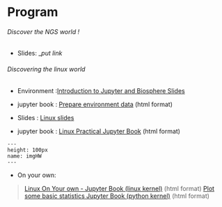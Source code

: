 # Program

###### Discover the NGS world !  

* Slides: __put link_



###### Discovering the linux world

* Environment :<a href="https://tranchant.github.io/TransmittingScience/day1/biosphereIntro.slides.html" target="_blank">Introduction to Jupyter and Biosphere Slides</a> 

* jupyter book : <a href="https://tranchant.github.io/TransmittingScience/day1/hello-day1.html" target="_blank">Prepare environment data</a> (html format) 

* Slides : <a href="https://tranchant.github.io/TransmittingScience/day1/linuxLesson.slides.html" target="_blank">Linux slides</a>

* jupyter book : <a href="https://tranchant.github.io/TransmittingScience/day1/linuxLessonPracticalCloud.html" target="_blank">Linux Practical Jupyter Book</a> (html format) 


```{figure} https://www.potentialplusuk.org/wp-content/uploads/2020/07/Homework.jpeg
---
height: 100px
name: imgHW
---
```

* On your own:
> <a href="https://tranchant.github.io/TransmittingScience/day1/linuxPractice-onYourOwn.html" target="_blank">Linux On Your own - Jupyter Book (linux kernel)</a> (html format) 
> <a href="https://tranchant.github.io/TransmittingScience/day1/fastq-stats.html" target="_blank">Plot some basic statistics Jupyter Book (python kernel)</a> (html format) 


